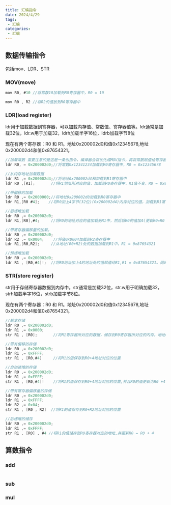 ```yaml
---
title: 汇编指令
date: 2024/4/29
tags:
 - 汇编
categories:
 - 汇编
---
```


## 数据传输指令

包括mov、LDR、STR

### MOV(move)

```c
mov R0, #10 //将常数10加载到R0寄存器中，R0 = 10

mov R0 , R2 //将R2的值放到R0寄存器中
```

### LDR(load register)

ldr用于加载数据到寄存器，可以加载内存值、常数值、寄存器值等。ldr通常是加载32位，ldr.w用于加载32，ldrh加载半字16位，ldrb加载字节8位

现在有两个寄存器：R0 和 R1。地址0x200002d0和值0x12345678,地址0x200002d4和值0x87654321。

```c
//加载常数 需要注意的是这是一条伪指令，编译器会将优化成MOV指令，再将常数赋值给寄存器
ldr R0, = 0x200002d0;//将常数0x12341234加载到R0寄存器中，R0 = 0x12345678

//从内存地址加载数据
ldr R1 ,= 0x200002d4;//将地址0x200002d4和加载到R1寄存器中
ldr R0 ,[R1];       //将R1地址所对应的值，加载到R0寄存器中，R1值不变，R0 = 0x87654321

//带偏移的加载
ldr R0 ,= 0x2000000;//将地址0x200002d0加载到R0寄存器中
ldr R1,[R0 #4];    //将R0加上4字节(32位)(0x200002d4)内存对应的值，加载到R1寄存器,R1 = 0x87654321

//后递增加载
ldr R0 ,= 0x200002d0;
ldr R1,[R0],#4;     //将R0的地址对应的值加载到R1中，然后将R0的值加4(更新R0=R0 + 4)，R1 = 0x12345678, R0 = 0x200002d4

//带寄存器偏移量的加载。
ldr R0 ,= 0x200002d0;
ldr R2 ,= 0x0004;    //将值0x0004加载到R2寄存器中
Ldr R1,[R0,R2];     //从地址(R0+R2)处的数据加载到R1中，R1 = 0x87654321

//预递增加载
ldr R0 ,= 0x200002d0;
ldr R1 , [R0,#4]!;  //将R0地址加上4的地址处的值赋值给R1,R1 = 0x87654321。同时更新R0，R0 = R0 +4.!符号表示更新基址寄存器

```

### STR(store register)

str用于存储寄存器数据到内存中。str通常是加载32位，str.w用于明确加载32，strh加载半字16位，strb加载字节8位。

现在有两个寄存器：R0 和 R1。地址0x200002d0和值0x12345678,地址0x200002d4和值0x87654321。

```c
//基本存储
ldr R0 ,= 0x200002d0;
ldr R1 ,= 0x0000;
str R1 , [R0];       //将R1寄存器所对应的数据，储存到R0寄存器所对应的内存。地址0x200002d0的值0x0000。

//带有偏移的存储
ldr R0 ,= 0x200002d0;
ldr R1 ,= 0xFFFF;
str R1 , [R0,#4]     //将R1的值保存到R0+4地址对应的位置

//自动递增的存储
ldr R0 ,= 0x200002d0;
ldr R1 ,= 0xFFFF;
str R1 , [R0,#4]!    //将R1的值保存到R0+4地址对应的位置,并且R0的值更新为R0 +4

//带有寄存器偏移量的存储
ldr R0 ,= 0x200002d0;
ldr R1 ,= 0xFFFF;
ldr R2 ,= 0x04;
str R1 , [R0 , R2]  //将R1的值保存到R0+R2地址对应的位置

//后递增的储存
ldr R0 ,= 0x200002d0;
ldr R1 ,= 0xFFFF;
str R1 , [R0] , #4 //将R1的值储存到R0寄存器对应的地址,并更新R0 = R0 + 4 
```

## 算数指令

### add 

```c
```



### sub

### mul